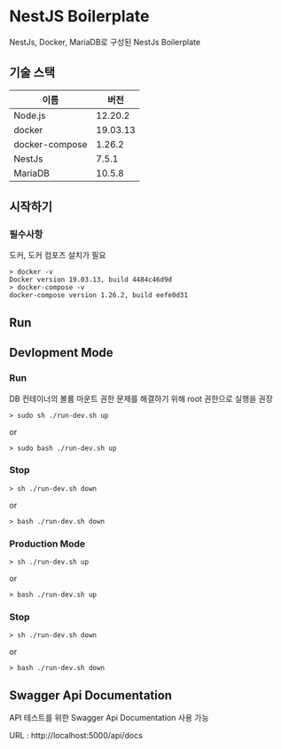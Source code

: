 # NestJS Boilerplate

NestJs, Docker, MariaDB로 구성된 NestJs Boilerplate

## 기술 스택

| 이름           | 버전     |
| -------------- | -------- |
| Node.js        | 12.20.2  |
| docker         | 19.03.13 |
| docker-compose | 1.26.2   |
| NestJs         | 7.5.1    |
| MariaDB        | 10.5.8   |

## 시작하기

### 필수사항

도커, 도커 컴포즈 설치가 필요

```
> docker -v
Docker version 19.03.13, build 4484c46d9d
> docker-compose -v
docker-compose version 1.26.2, build eefe0d31
```

## Run

## Devlopment Mode

### Run

DB 컨테이너의 볼륨 마운트 권한 문제를 해결하기 위해 root 권한으로 실행을 권장

```
> sudo sh ./run-dev.sh up
```

or

```
> sudo bash ./run-dev.sh up
```

### Stop

```
> sh ./run-dev.sh down
```

or

```
> bash ./run-dev.sh down
```

### Production Mode

```
> sh ./run-dev.sh up
```

or

```
> bash ./run-dev.sh up
```

### Stop

```
> sh ./run-dev.sh down
```

or

```
> bash ./run-dev.sh down
```

## Swagger Api Documentation

API 테스트를 위한 Swagger Api Documentation 사용 가능

URL : http://localhost:5000/api/docs
